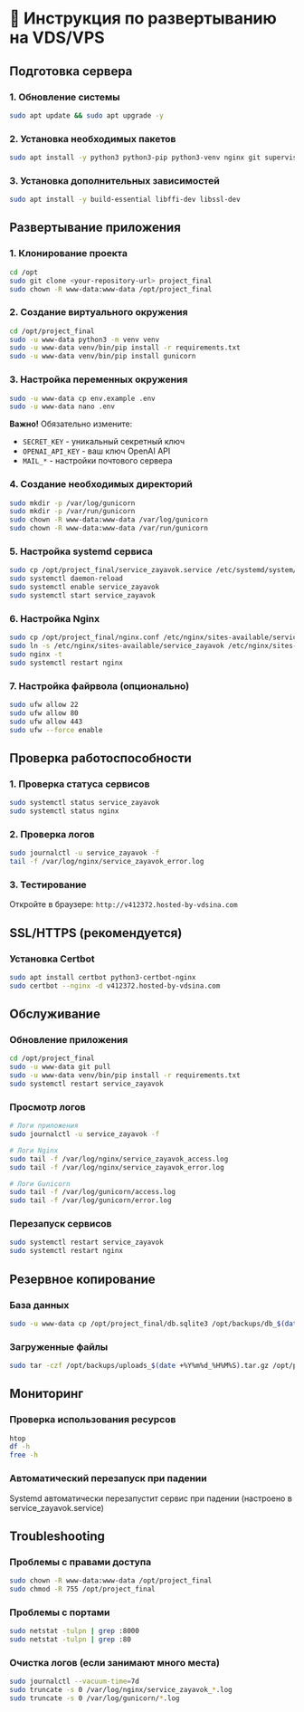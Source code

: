 # 🚀 Инструкция по развертыванию на VDS/VPS

## Подготовка сервера

### 1. Обновление системы
```bash
sudo apt update && sudo apt upgrade -y
```

### 2. Установка необходимых пакетов
```bash
sudo apt install -y python3 python3-pip python3-venv nginx git supervisor
```

### 3. Установка дополнительных зависимостей
```bash
sudo apt install -y build-essential libffi-dev libssl-dev
```

## Развертывание приложения

### 1. Клонирование проекта
```bash
cd /opt
sudo git clone <your-repository-url> project_final
sudo chown -R www-data:www-data /opt/project_final
```

### 2. Создание виртуального окружения
```bash
cd /opt/project_final
sudo -u www-data python3 -m venv venv
sudo -u www-data venv/bin/pip install -r requirements.txt
sudo -u www-data venv/bin/pip install gunicorn
```

### 3. Настройка переменных окружения
```bash
sudo -u www-data cp env.example .env
sudo -u www-data nano .env
```

**Важно!** Обязательно измените:
- `SECRET_KEY` - уникальный секретный ключ
- `OPENAI_API_KEY` - ваш ключ OpenAI API
- `MAIL_*` - настройки почтового сервера

### 4. Создание необходимых директорий
```bash
sudo mkdir -p /var/log/gunicorn
sudo mkdir -p /var/run/gunicorn
sudo chown -R www-data:www-data /var/log/gunicorn
sudo chown -R www-data:www-data /var/run/gunicorn
```

### 5. Настройка systemd сервиса
```bash
sudo cp /opt/project_final/service_zayavok.service /etc/systemd/system/
sudo systemctl daemon-reload
sudo systemctl enable service_zayavok
sudo systemctl start service_zayavok
```

### 6. Настройка Nginx
```bash
sudo cp /opt/project_final/nginx.conf /etc/nginx/sites-available/service_zayavok
sudo ln -s /etc/nginx/sites-available/service_zayavok /etc/nginx/sites-enabled/
sudo nginx -t
sudo systemctl restart nginx
```

### 7. Настройка файрвола (опционально)
```bash
sudo ufw allow 22
sudo ufw allow 80
sudo ufw allow 443
sudo ufw --force enable
```

## Проверка работоспособности

### 1. Проверка статуса сервисов
```bash
sudo systemctl status service_zayavok
sudo systemctl status nginx
```

### 2. Проверка логов
```bash
sudo journalctl -u service_zayavok -f
tail -f /var/log/nginx/service_zayavok_error.log
```

### 3. Тестирование
Откройте в браузере: `http://v412372.hosted-by-vdsina.com`

## SSL/HTTPS (рекомендуется)

### Установка Certbot
```bash
sudo apt install certbot python3-certbot-nginx
sudo certbot --nginx -d v412372.hosted-by-vdsina.com
```

## Обслуживание

### Обновление приложения
```bash
cd /opt/project_final
sudo -u www-data git pull
sudo -u www-data venv/bin/pip install -r requirements.txt
sudo systemctl restart service_zayavok
```

### Просмотр логов
```bash
# Логи приложения
sudo journalctl -u service_zayavok -f

# Логи Nginx
sudo tail -f /var/log/nginx/service_zayavok_access.log
sudo tail -f /var/log/nginx/service_zayavok_error.log

# Логи Gunicorn
sudo tail -f /var/log/gunicorn/access.log
sudo tail -f /var/log/gunicorn/error.log
```

### Перезапуск сервисов
```bash
sudo systemctl restart service_zayavok
sudo systemctl restart nginx
```

## Резервное копирование

### База данных
```bash
sudo -u www-data cp /opt/project_final/db.sqlite3 /opt/backups/db_$(date +%Y%m%d_%H%M%S).sqlite3
```

### Загруженные файлы
```bash
sudo tar -czf /opt/backups/uploads_$(date +%Y%m%d_%H%M%S).tar.gz /opt/project_final/upload/
```

## Мониторинг

### Проверка использования ресурсов
```bash
htop
df -h
free -h
```

### Автоматический перезапуск при падении
Systemd автоматически перезапустит сервис при падении (настроено в service_zayavok.service)

## Troubleshooting

### Проблемы с правами доступа
```bash
sudo chown -R www-data:www-data /opt/project_final
sudo chmod -R 755 /opt/project_final
```

### Проблемы с портами
```bash
sudo netstat -tulpn | grep :8000
sudo netstat -tulpn | grep :80
```

### Очистка логов (если занимают много места)
```bash
sudo journalctl --vacuum-time=7d
sudo truncate -s 0 /var/log/nginx/service_zayavok_*.log
sudo truncate -s 0 /var/log/gunicorn/*.log
```
